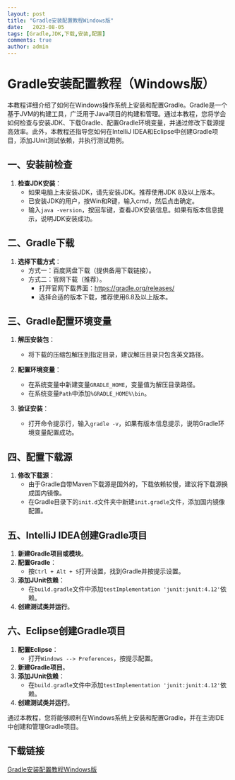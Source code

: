 ```yaml
---
layout: post
title: "Gradle安装配置教程Windows版"
date:   2023-08-05
tags: [Gradle,JDK,下载,安装,配置]
comments: true
author: admin
---
```

# Gradle安装配置教程（Windows版）

本教程详细介绍了如何在Windows操作系统上安装和配置Gradle。Gradle是一个基于JVM的构建工具，广泛用于Java项目的构建和管理。通过本教程，您将学会如何检查与安装JDK、下载Gradle、配置Gradle环境变量，并通过修改下载源提高效率。此外，本教程还指导您如何在IntelliJ IDEA和Eclipse中创建Gradle项目，添加JUnit测试依赖，并执行测试用例。

## 一、安装前检查

1. **检查JDK安装**：
   - 如果电脑上未安装JDK，请先安装JDK。推荐使用JDK 8及以上版本。
   - 已安装JDK的用户，按Win和R键，输入cmd，然后点击确定。
   - 输入`java -version`，按回车键，查看JDK安装信息。如果有版本信息提示，说明JDK安装成功。

## 二、Gradle下载

1. **选择下载方式**：
   - 方式一：百度网盘下载（提供备用下载链接）。
   - 方式二：官网下载（推荐）。
     - 打开官网下载界面：https://gradle.org/releases/
     - 选择合适的版本下载，推荐使用6.8及以上版本。

## 三、Gradle配置环境变量

1. **解压安装包**：
   - 将下载的压缩包解压到指定目录，建议解压目录只包含英文路径。

2. **配置环境变量**：
   - 在系统变量中新建变量`GRADLE_HOME`，变量值为解压目录路径。
   - 在系统变量`Path`中添加`%GRADLE_HOME%\bin`。

3. **验证安装**：
   - 打开命令提示行，输入`gradle -v`，如果有版本信息提示，说明Gradle环境变量配置成功。

## 四、配置下载源

1. **修改下载源**：
   - 由于Gradle自带Maven下载源是国外的，下载依赖较慢，建议将下载源换成国内镜像。
   - 在Gradle目录下的`init.d`文件夹中新建`init.gradle`文件，添加国内镜像配置。

## 五、IntelliJ IDEA创建Gradle项目

1. **新建Gradle项目或模块**。
2. **配置Gradle**：
   - 按`Ctrl + Alt + S`打开设置，找到Gradle并按提示设置。
3. **添加JUnit依赖**：
   - 在`build.gradle`文件中添加`testImplementation 'junit:junit:4.12'`依赖。
4. **创建测试类并运行**。

## 六、Eclipse创建Gradle项目

1. **配置Eclipse**：
   - 打开`Windows --> Preferences`，按提示配置。
2. **新建Gradle项目**。
3. **添加JUnit依赖**：
   - 在`build.gradle`文件中添加`testImplementation 'junit:junit:4.12'`依赖。
4. **创建测试类并运行**。

通过本教程，您将能够顺利在Windows系统上安装和配置Gradle，并在主流IDE中创建和管理Gradle项目。

## 下载链接

[Gradle安装配置教程Windows版](https://pan.quark.cn/s/995659c8a7b0)
